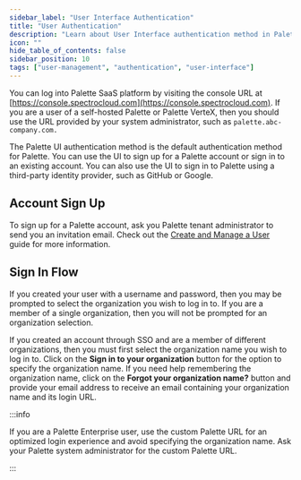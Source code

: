 ```yaml
---
sidebar_label: "User Interface Authentication"
title: "User Authentication"
description: "Learn about User Interface authentication method in Palette."
icon: ""
hide_table_of_contents: false
sidebar_position: 10
tags: ["user-management", "authentication", "user-interface"]
---
```


You can log into Palette SaaS platform by visiting the console URL at
[https://console.spectrocloud.com](https://console.spectrocloud.com). If you are a user of a self-hosted Palette or
Palette VerteX, then you should use the URL provided by your system administrator, such as `palette.abc-company.com.`

The Palette UI authentication method is the default authentication method for Palette. You can use the UI to sign up for
a Palette account or sign in to an existing account. You can also use the UI to sign in to Palette using a third-party
identity provider, such as GitHub or Google.

## Account Sign Up

To sign up for a Palette account, ask you Palette tenant administrator to send you an invitation email. Check out the
[Create and Manage a User](../users-and-teams/create-user.md) guide for more information.

## Sign In Flow

If you created your user with a username and password, then you may be prompted to select the organization you wish to
log in to. If you are a member of a single organization, then you will not be prompted for an organization selection.

If you created an account through SSO and are a member of different organizations, then you must first select the
organization name you wish to log in to. Click on the **Sign in to your organization** button for the option to specify
the organization name. If you need help remembering the organization name, click on the **Forgot your organization
name?** button and provide your email address to receive an email containing your organization name and its login URL.

:::info

If you are a Palette Enterprise user, use the custom Palette URL for an optimized login experience and avoid specifying
the organization name. Ask your Palette system administrator for the custom Palette URL.

:::
